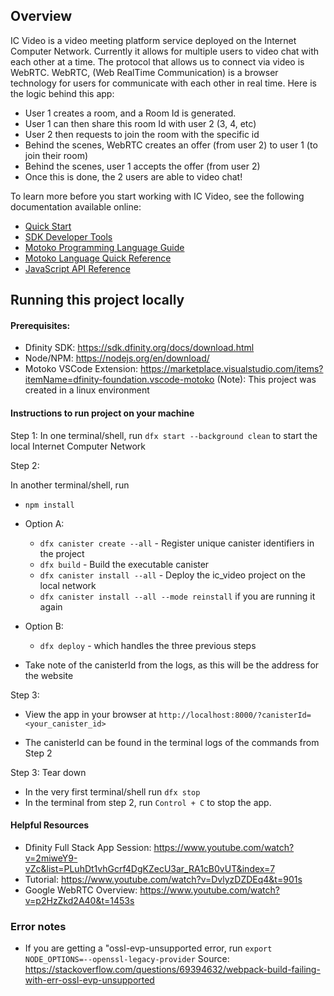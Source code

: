
## Overview
IC Video is a video meeting platform service deployed on the Internet Computer Network. Currently it allows for multiple users to video chat with each other at a time. The protocol that allows us to connect via video is WebRTC. WebRTC, (Web RealTime Communication) is a browser technology for users for communicate with each other in real time. Here is the logic behind this app:

- User 1 creates a room, and a Room Id is generated.
- User 1 can then share this room Id with user 2 (3, 4, etc)
- User 2 then requests to join the room with the specific id 
- Behind the scenes, WebRTC creates an offer (from user 2) to user 1 (to join their room)
- Behind the scenes, user 1 accepts the offer (from user 2)
- Once this is done, the 2 users are able to video chat!


To learn more before you start working with IC Video, see the following documentation available online:
- [Quick Start](https://sdk.dfinity.org/docs/quickstart/quickstart-intro.html)
- [SDK Developer Tools](https://sdk.dfinity.org/docs/developers-guide/sdk-guide.html)
- [Motoko Programming Language Guide](https://sdk.dfinity.org/docs/language-guide/motoko.html)
- [Motoko Language Quick Reference](https://sdk.dfinity.org/docs/language-guide/language-manual.html)
- [JavaScript API Reference](https://erxue-5aaaa-aaaab-qaagq-cai.raw.ic0.app)

## Running this project locally

#### Prerequisites:
- Dfinity SDK: https://sdk.dfinity.org/docs/download.html
- Node/NPM: https://nodejs.org/en/download/ 
- Motoko VSCode Extension: https://marketplace.visualstudio.com/items?itemName=dfinity-foundation.vscode-motoko
(Note): This project was created in a linux environment

#### Instructions to run project on your machine

Step 1:
In one terminal/shell, run ```dfx start --background clean``` to start the local Internet Computer Network

Step 2: 


In another terminal/shell, run 
- ```npm install ```
- Option A: 
    - ```dfx canister create --all``` - Register unique canister identifiers in the project
    - ```dfx build``` - Build the executable canister
    - ```dfx canister install --all``` - Deploy the ic_video project on the local
     network
    - ```dfx canister install --all --mode reinstall``` if you are running it again
- Option B: 
    - ```dfx deploy``` - which handles the three previous steps   

- Take note of the canisterId from the logs, as this will be the address for the website

Step 3:
- View the app in your browser at ``` http://localhost:8000/?canisterId=<your_canister_id> ``` 

- The canisterId can be found in the terminal logs of the commands from Step 2

Step 3: Tear down
- In the very first terminal/shell  run ```dfx stop```
- In the terminal from step 2, run ```Control + C``` to stop the app.


#### Helpful Resources
- Dfinity Full Stack App Session: https://www.youtube.com/watch?v=2miweY9-vZc&list=PLuhDt1vhGcrf4DgKZecU3ar_RA1cB0vUT&index=7
- Tutorial: https://www.youtube.com/watch?v=DvlyzDZDEq4&t=901s
- Google WebRTC Overview: https://www.youtube.com/watch?v=p2HzZkd2A40&t=1453s  


### Error notes
- If you are getting a "ossl-evp-unsupported error, run ```export NODE_OPTIONS=--openssl-legacy-provider```
Source: https://stackoverflow.com/questions/69394632/webpack-build-failing-with-err-ossl-evp-unsupported
